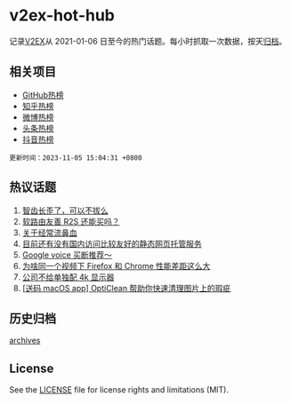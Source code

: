 # v2ex-hot-hub

 记录[V2EX](https://www.v2ex.com/)从 2021-01-06 日至今的热门话题。每小时抓取一次数据，按天[归档](archives)。
 
 ## 相关项目

- [GitHub热榜](https://github.com/snaildev/github-hot-hub)
- [知乎热榜](https://github.com/snaildev/zhihu-hot-hub)
- [微博热榜](https://github.com/snaildev/weibo-hot-hub)
- [头条热榜](https://github.com/snaildev/toutiao-hot-hub)
- [抖音热榜](https://github.com/snaildev/douyin-hot-hub)


 `更新时间：2023-11-05 15:04:31 +0800`

## 热议话题

1. [智齿长歪了，可以不拔么](https://www.v2ex.com/t/988605)
1. [软路由友善 R2S 还能买吗？](https://www.v2ex.com/t/988591)
1. [关于经常流鼻血](https://www.v2ex.com/t/988601)
1. [目前还有没有国内访问比较友好的静态网页托管服务](https://www.v2ex.com/t/988715)
1. [Google voice 买断推荐～](https://www.v2ex.com/t/988634)
1. [为啥同一个视频下 Firefox 和 Chrome 性能差距这么大](https://www.v2ex.com/t/988709)
1. [公司不给单独配 4k 显示器](https://www.v2ex.com/t/988731)
1. [[送码 macOS app] OptiClean 帮助你快速清理图片上的瑕疵](https://www.v2ex.com/t/988676)

## 历史归档

[archives](archives)

## License

See the [LICENSE](LICENSE) file for license rights and limitations (MIT).
